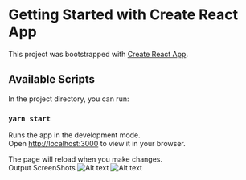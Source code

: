 # Getting Started with Create React App

This project was bootstrapped with [Create React App](https://github.com/facebook/create-react-app).

## Available Scripts

In the project directory, you can run:

### `yarn start`

Runs the app in the development mode.\
Open [http://localhost:3000](http://localhost:3000) to view it in your browser.

The page will reload when you make changes.\
Output ScreenShots
![Alt text](/data-visualization-task/src/assets/Flavonoids.JPG)
![Alt text](/data-visualization-task/src/assets/Gamma.JPG)
